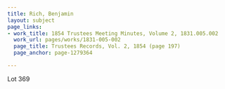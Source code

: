 ```yaml
---
title: Rich, Benjamin
layout: subject
page_links:
- work_title: 1854 Trustees Meeting Minutes, Volume 2, 1831.005.002
  work_url: pages/works/1831-005-002
  page_title: Trustees Records, Vol. 2, 1854 (page 197)
  page_anchor: page-1279364

---
```

<p>Lot 369</p>